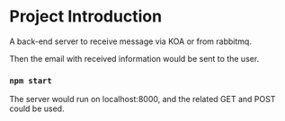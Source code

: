 # Project Introduction

A back-end server to receive message via KOA or from rabbitmq.

Then the email with received information would be sent to the user.
### `npm start`

The server would run on localhost:8000, and the related GET and POST could be used.